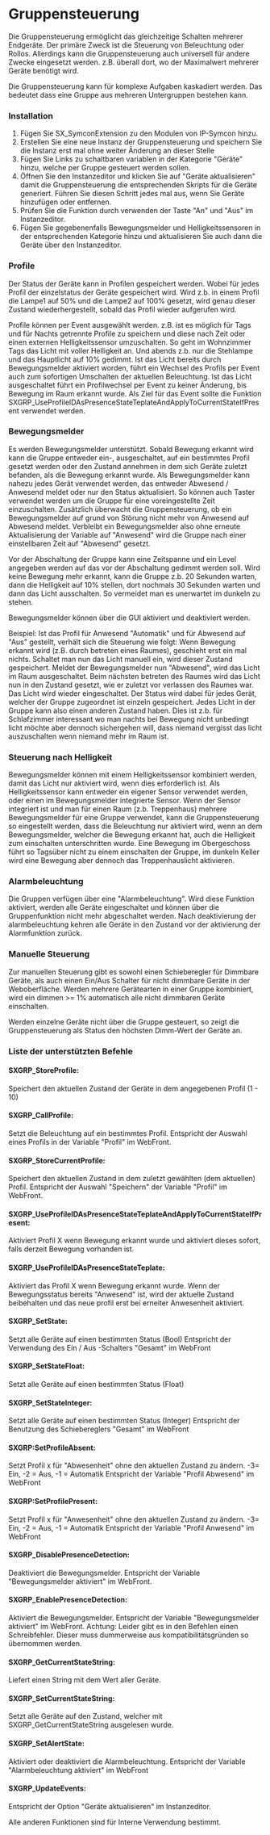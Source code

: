 # Gruppensteuerung
Die Gruppensteuerung ermöglicht das gleichzeitige Schalten mehrerer Endgeräte. Der primäre Zweck ist die Steuerung von Beleuchtung oder Rollos. Allerdings kann die Gruppensteuerung auch universell für andere Zwecke eingesetzt werden. z.B. überall dort, wo der Maximalwert mehrerer Geräte benötigt wird.

Die Gruppensteuerung kann für komplexe Aufgaben kaskadiert werden. Das bedeutet dass eine Gruppe aus mehreren Untergruppen bestehen kann.

### Installation
1.  Fügen Sie SX_SymconExtension zu den Modulen von IP-Symcon hinzu.
2.  Erstellen Sie eine neue Instanz der Gruppensteuerung und speichern Sie die Instanz erst mal ohne weiter Änderung an dieser Stelle
3.  Fügen Sie Links zu schaltbaren variablen in der Kategorie "Geräte" hinzu, welche per Gruppe gesteuert werden sollen.
4.  Öffnen Sie den Instanzeditor und klicken Sie auf "Geräte aktualisieren" damit die Gruppensteuerung die entsprechenden Skripts für die Geräte generiert. Führen Sie diesen Schritt jedes mal aus, wenn Sie Geräte hinzufügen oder entfernen.
5.  Prüfen Sie die Funktion durch verwenden der Taste "An" und "Aus" im Instanzeditor.
6. Fügen Sie gegebenenfalls Bewegungsmelder und Helligkeitssensoren in der entsprechenden Kategorie hinzu und aktualisieren Sie auch dann die Geräte über den Instanzeditor.


### Profile
Der Status der Geräte kann in Profilen gespeichert werden. Wobei für jedes Profil der einzelstatus der Geräte gespeichert wird. Wird z.b. in einem Profil die Lampe1 auf 50% und die Lampe2 auf 100% gesetzt, wird genau dieser Zustand wiederhergestellt, sobald das Profil wieder aufgerufen wird.

Profile können per Event ausgewählt werden. z.B. ist es möglich für Tags und für Nachts getrennte Profile zu speichern und diese nach Zeit oder einen externen Helligkeitssensor umzuschalten. So geht im Wohnzimmer Tags das Licht mit voller Helligkeit an. Und abends z.b. nur die Stehlampe und das Hauptlicht auf 10% gedimmt.
Ist das Licht bereits durch Bewegungsmelder aktiviert worden, führt ein Wechsel des Profils per Event auch zum sofortigen Umschalten der aktuellen Beleuchtung. Ist das Licht ausgeschaltet führt ein Profilwechsel per Event zu keiner Änderung, bis Bewegung im Raum erkannt wurde. Als Ziel für das Event sollte die Funktion SXGRP_UseProfileIDAsPresenceStateTeplateAndApplyToCurrentStateIfPresent verwendet werden.

### Bewegungsmelder
Es werden Bewegungsmelder unterstützt. Sobald Bewegung erkannt wird kann die Gruppe entweder ein-, ausgeschaltet, auf ein bestimmtes Profil gesetzt werden oder den Zustand annehmen in dem sich Geräte zuletzt befanden, als die Bewegung erkannt wurde. Als Bewegungsmelder kann nahezu jedes Gerät verwendet werden, das entweder Abwesend / Anwesend meldet oder nur den Status aktualisiert. So können auch Taster verwendet werden um die Gruppe für eine voreingestellte Zeit einzuschalten. Zusätzlich überwacht die Gruppensteuerung, ob ein Bewegungsmelder auf grund von Störung nicht mehr von Anwesend auf Abwesend meldet. Verbleibt ein Bewegungsmelder also ohne erneute Aktualisierung der Variable auf "Anwesend" wird die Gruppe nach einer einstellbaren Zeit auf "Abwesend" gesetzt.

Vor der Abschaltung der Gruppe kann eine Zeitspanne und ein Level angegeben werden auf das vor der Abschaltung gedimmt werden soll. Wird keine Bewegung mehr erkannt, kann die Gruppe z.b. 20 Sekunden warten, dann die Helligkeit auf 10% stellen, dort nochmals 30 Sekunden warten und dann das Licht ausschalten. So vermeidet man es unerwartet im dunkeln zu stehen.

Bewegungsmelder können über die GUI aktiviert und deaktiviert werden. 

Beispiel:
Ist das Profil für Anwesend "Automatik" und für Abwesend auf "Aus" gestellt, verhält sich die Steuerung wie folgt: Wenn Bewegung erkannt wird (z.B. durch betreten eines Raumes), geschieht erst ein mal nichts. Schaltet man nun das Licht manuell ein, wird dieser Zustand gespeichert. Meldet der Bewegungsmelder nun "Abwesend", wird das Licht im Raum ausgeschaltet. Beim nächsten betreten des Raumes wird das Licht nun in den Zustand gesetzt, wie er zuletzt vor verlassen des Raumes war. Das Licht wird wieder eingeschaltet. Der Status wird dabei für jedes Gerät, welcher der Gruppe zugeordnet ist einzeln gespeichert. Jedes Licht in der Gruppe kann also einen anderen Zustand haben. Dies ist z.b. für Schlafzimmer interessant wo man nachts bei Bewegung nicht unbedingt licht möchte aber dennoch sichergehen will, dass niemand vergisst das licht auszuschalten wenn niemand mehr im Raum ist.

### Steuerung nach Helligkeit
Bewegungsmelder können mit einem Helligkeitssensor kombiniert werden, damit das Licht nur aktiviert wird, wenn dies erforderlich ist. Als Helligkeitssensor kann entweder ein eigener Sensor verwendet werden, oder einen im Bewegungsmelder integrierte Sensor. Wenn der Sensor integriert ist und man für einen Raum (z.b. Treppenhaus) mehrere Bewegungsmelder für eine Gruppe verwendet, kann die Gruppensteuerung so eingestellt werden, dass die Beleuchtung nur aktiviert wird, wenn an dem Bewegungsmelder, welcher die Bewegung erkannt hat, auch die Helligkeit zum einschalten unterschritten wurde. Eine Bewegung im Obergeschoss führt so Tagsüber nicht zu einem einschalten der Gruppe, im dunkeln Keller wird eine Bewegung aber dennoch das Treppenhauslicht aktivieren.

### Alarmbeleuchtung
Die Gruppen verfügen über eine "Alarmbeleuchtung". Wird diese Funktion aktiviert, werden alle Geräte eingeschaltet und können über die Gruppenfunktion nicht mehr abgeschaltet werden. Nach deaktivierung der alarmbeleuchtung kehren alle Geräte in den Zustand vor der aktivierung der Alarmfunktion zurück.

### Manuelle Steuerung
Zur manuellen Steuerung gibt es sowohl einen Schieberegler für Dimmbare Geräte, als auch einen Ein/Aus Schalter für nicht dimmbare Geräte in der Weboberfläche. Werden mehrere Gerätearten in einer Gruppe kombiniert, wird ein dimmen >= 1% automatisch alle nicht dimmbaren Geräte einschalten.

Werden einzelne Geräte nicht über die Gruppe gesteuert, so zeigt die Gruppensteuerung als Status den höchsten Dimm-Wert der Geräte an.

### Liste der unterstützten Befehle
#### SXGRP_StoreProfile: 
Speichert den aktuellen Zustand der Geräte in dem angegebenen Profil (1 - 10)

#### SXGRP_CallProfile:  
Setzt die Beleuchtung auf ein bestimmtes Profil.
Entspricht der Auswahl eines Profils in der Variable "Profil" im WebFront.

#### SXGRP_StoreCurrentProfile: 
Speichert den aktuellen Zustand in dem zuletzt gewählten (dem aktuellen) Profil.
Entspricht der Auswahl "Speichern" der Variable "Profil" im WebFront.

#### SXGRP_UseProfileIDAsPresenceStateTeplateAndApplyToCurrentStateIfPresent: 
Aktiviert Profil X wenn Bewegung erkannt wurde und aktiviert dieses sofort, falls derzeit Bewegung vorhanden ist.

#### SXGRP_UseProfileIDAsPresenceStateTeplate: 
Aktiviert das Profil X wenn Bewegung erkannt wurde. Wenn der Bewegungsstatus bereits "Anwesend" ist, wird der aktuelle Zustand beibehalten und das neue profil erst bei erneiter Anwesenheit aktiviert.

#### SXGRP_SetState: 
Setzt alle Geräte auf einen bestimmten Status (Bool)
Entspricht der Verwendung des Ein / Aus -Schalters "Gesamt" im WebFront

#### SXGRP_SetStateFloat: 
Setzt alle Geräte auf einen bestimmten Status (Float)

#### SXGRP_SetStateInteger: 
Setzt alle Geräte auf einen bestimmten Status (Integer)
Entspricht der Benutzung des Schiebereglers "Gesamt" im WebFront

#### SXGRP:SetProfileAbsent: 
Setzt Profil x für "Abwesenheit" ohne den aktuellen Zustand zu ändern. -3= Ein, -2 = Aus, -1 = Automatik
Entspricht der Variable "Profil Abwesend" im WebFront

#### SXGRP:SetProfilePresent: 
Setzt Profil x für "Anwesenheit" ohne den aktuellen Zustand zu ändern. -3= Ein, -2 = Aus, -1 = Automatik
Entspricht der Variable "Profil Anwesend" im WebFront

#### SXGRP_DisablePresenceDetection:
Deaktiviert die Bewegungsmelder.
Entspricht der Variable "Bewegungsmelder aktiviert" im WebFront.

#### SXGRP_EnablePresenceDetection:
Aktiviert die Bewegungsmelder.
Entspricht der Variable "Bewegungsmelder aktiviert" im WebFront.
Achtung: Leider gibt es in den Befehlen einen Schreibfehler. Dieser muss dummerweise aus kompatibilitätsgründen so übernommen werden.

#### SXGRP_GetCurrentStateString:
Liefert einen String mit dem Wert aller Geräte.

#### SXGRP_SetCurrentStateString:
Setzt alle Geräte auf den Zustand, welcher mit SXGRP_GetCurrentStateString ausgelesen wurde.

#### SXGRP_SetAlertState:
Aktiviert oder deaktiviert die Alarmbeleuchtung.
Entspricht der Variable "Alarmbeleuchtung aktiviert" im WebFront

#### SXGRP_UpdateEvents:
Entspricht der Option "Geräte aktualisieren" im Instanzeditor.


 Alle anderen Funktionen sind für Interne Verwendung bestimmt.
